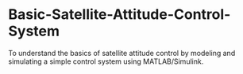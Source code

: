 # Basic-Satellite-Attitude-Control-System
To understand the basics of satellite attitude control by modeling and simulating a simple control system using MATLAB/Simulink.
